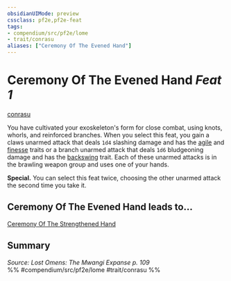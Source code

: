 ```yaml
---
obsidianUIMode: preview
cssclass: pf2e,pf2e-feat
tags:
- compendium/src/pf2e/lome
- trait/conrasu
aliases: ["Ceremony Of The Evened Hand"]
---
```

# Ceremony Of The Evened Hand  *Feat 1*  
[conrasu](/rules/traits/conrasu-loag.md)  


You have cultivated your exoskeleton's form for close combat, using knots, whorls, and reinforced branches. When you select this feat, you gain a claws unarmed attack that deals `1d4` slashing damage and has the [agile](/rules/traits/agile.md) and [finesse](/rules/traits/finesse.md) traits or a branch unarmed attack that deals `1d6` bludgeoning damage and has the [backswing](/rules/traits/backswing.md) trait. Each of these unarmed attacks is in the brawling weapon group and uses one of your hands.

**Special.** You can select this feat twice, choosing the other unarmed attack the second time you take it.

## Ceremony Of The Evened Hand leads to...

[Ceremony Of The Strengthened Hand](/compendium/feats/ceremony-of-the-strengthened-hand-lome.md)

## Summary

*Source: Lost Omens: The Mwangi Expanse p. 109*  
%% #compendium/src/pf2e/lome #trait/conrasu %%